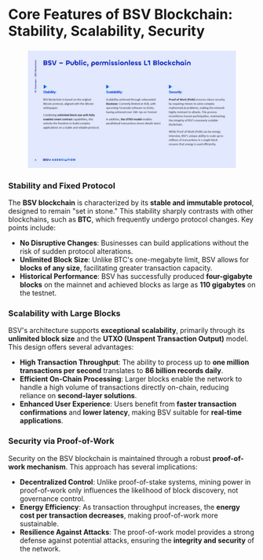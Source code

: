 # Core Features of BSV Blockchain: Stability, Scalability, Security

###

<figure><img src="../../../.gitbook/assets/Slide6.jpg" alt=""><figcaption></figcaption></figure>

### Stability and Fixed Protocol

The **BSV blockchain** is characterized by its **stable and immutable protocol**, designed to remain "set in stone." This stability sharply contrasts with other blockchains, such as **BTC**, which frequently undergo protocol changes. Key points include:

* **No Disruptive Changes**: Businesses can build applications without the risk of sudden protocol alterations.
* **Unlimited Block Size**: Unlike BTC's one-megabyte limit, BSV allows for **blocks of any size**, facilitating greater transaction capacity.
* **Historical Performance**: BSV has successfully produced **four-gigabyte blocks** on the mainnet and achieved blocks as large as **110 gigabytes** on the testnet.

### Scalability with Large Blocks

BSV's architecture supports **exceptional scalability**, primarily through its **unlimited block size** and the **UTXO (Unspent Transaction Output)** model. This design offers several advantages:

* **High Transaction Throughput**: The ability to process up to **one million transactions per second** translates to **86 billion records daily**.
* **Efficient On-Chain Processing**: Larger blocks enable the network to handle a high volume of transactions directly on-chain, reducing reliance on **second-layer solutions**.
* **Enhanced User Experience**: Users benefit from **faster transaction confirmations** and **lower latency**, making BSV suitable for **real-time applications**.

### Security via Proof-of-Work

Security on the BSV blockchain is maintained through a robust **proof-of-work mechanism**. This approach has several implications:

* **Decentralized Control**: Unlike proof-of-stake systems, mining power in proof-of-work only influences the likelihood of block discovery, not governance control.
* **Energy Efficiency**: As transaction throughput increases, the **energy cost per transaction decreases**, making proof-of-work more sustainable.
* **Resilience Against Attacks**: The proof-of-work model provides a strong defense against potential attacks, ensuring the **integrity and security** of the network.
